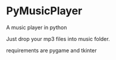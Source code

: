 # PyMusicPlayer
A music player in python

Just drop your mp3 files into music folder.

requirements are pygame and tkinter
